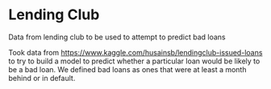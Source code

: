 # Lending Club
 
 Data from lending club to be used to attempt to predict bad loans
 
 Took data from https://www.kaggle.com/husainsb/lendingclub-issued-loans to try to build a model to predict whether a particular loan would be likely to be a bad loan.
 We defined bad loans as ones that were at least a month behind or in default.
 
 
